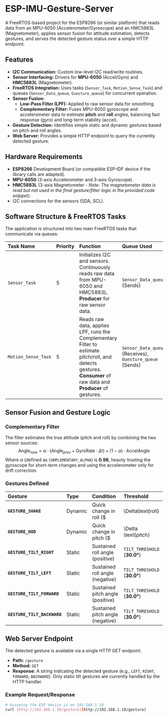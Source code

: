 # ESP-IMU-Gesture-Server

A FreeRTOS-based project for the ESP8266 (or similar platform) that reads data from an MPU-6050 (Accelerometer/Gyroscope) and an HMC5883L (Magnetometer), applies sensor fusion for attitude estimation, detects gestures, and serves the detected gesture status over a simple HTTP endpoint.

## Features

* **I2C Communication:** Custom low-level I2C read/write routines.
* **Sensor Interfacing:** Drivers for **MPU-6050** (Accel/Gyro) and **HMC5883L** (Magnetometer).
* **FreeRTOS Integration:** Uses tasks (`Sensor_Task`, `Motion_Sense_Task`) and queues (`Sensor_Data_queue`, `Guesture_queue`) for concurrent operation.
* **Sensor Fusion:**
    * **Low-Pass Filter (LPF):** Applied to raw sensor data for smoothing.
    * **Complementary Filter:** Fuses MPU-6050 gyroscope and accelerometer data to estimate **pitch** and **roll** angles, balancing fast response (gyro) and long-term stability (accel).
* **Gesture Detection:** Identifies simple static and dynamic gestures based on pitch and roll angles.
* **Web Server:** Provides a simple HTTP endpoint to query the currently detected gesture.

## Hardware Requirements

* **ESP8266** Development Board (or compatible ESP-IDF device if the library calls are adapted).
* **MPU-6050** (3-axis Accelerometer and 3-axis Gyroscope).
* **HMC5883L** (3-axis Magnetometer - *Note: The magnetometer data is read but not used in the final gesture/filter logic in the provided code snippet*).
* I2C connections for the sensors (SDA, SCL).

## Software Structure & FreeRTOS Tasks

The application is structured into two main FreeRTOS tasks that communicate via queues:

| Task Name | Priority | Function | Queue Used |
| :--- | :--- | :--- | :--- |
| `Sensor_Task` | 5 | Initializes I2C and sensors. Continuously reads raw data from MPU-6050 and HMC5883L. **Producer** for raw sensor data. | `Sensor_Data_queue` (Sends) |
| `Motion_Sense_Task` | 5 | Reads raw data, applies LPF, runs the Complementary Filter to estimate pitch/roll, and detects gestures. **Consumer** of raw data and **Producer** of gestures. | `Sensor_Data_queue` (Receives), `Guesture_queue` (Sends) |

## Sensor Fusion and Gesture Logic

### Complementary Filter

The filter estimates the true attitude (pitch and roll) by combining the two sensor sources:
$$\text{Angle}_{new} = \alpha \cdot (\text{Angle}_{prev} + \text{GyroRate} \cdot \Delta t) + (1 - \alpha) \cdot \text{AccelAngle}$$
Where $\alpha$ (defined as `COMPLEMENTARY_ALPHA`) is **0.98**, heavily trusting the gyroscope for short-term changes and using the accelerometer only for drift correction.

### Gestures Defined

| Gesture | Type | Condition | Threshold |
| :--- | :--- | :--- | :--- |
| **`GESTURE_SHAKE`** | Dynamic | Quick change in roll ($|\Delta\text{roll}|$) | `SHAKE_THRESHOLD` (**20.0°**) |
| **`GESTURE_NOD`** | Dynamic | Quick change in pitch ($|\Delta \text{pitch}|$) | `NOD_THRESHOLD` (**20.0°**) |
| **`GESTURE_TILT_RIGHT`** | Static | Sustained roll angle (positive) | `TILT_THRESHOLD` (**30.0°**) |
| **`GESTURE_TILT_LEFT`** | Static | Sustained roll angle (negative) | `TILT_THRESHOLD` (**30.0°**) |
| **`GESTURE_TILT_FORWARD`** | Static | Sustained pitch angle (positive) | `TILT_THRESHOLD` (**30.0°**) |
| **`GESTURE_TILT_BACKWARD`** | Static | Sustained pitch angle (negative) | `TILT_THRESHOLD` (**30.0°**) |

## Web Server Endpoint

The detected gesture is available via a single HTTP GET endpoint.

* **Path:** `/gesture`
* **Method:** `GET`
* **Response:** A string indicating the detected gesture (e.g., `LEFT`, `RIGHT`, `FORWARD`, `BACKWARD`). Only static tilt gestures are currently handled by the HTTP handler.

### Example Request/Response

```bash
# Assuming the ESP device is on 192.168.1.10
curl [http://192.168.1.10/gesture](http://192.168.1.10/gesture)